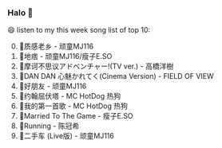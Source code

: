 

### Halo 👋

😄 listen to my this week song list of top 10:

0. 🌈质感老乡 - 顽童MJ116
1. 🌈地痞 - 顽童MJ116/瘦子E.SO
2. 🌈摩诃不思议アドベンチャー!(TV ver.) - 高橋洋樹
3. 🌈DAN DAN 心魅かれてく(Cinema Version) - FIELD OF VIEW
4. 🌈好朋友 - 顽童MJ116
5. 🌈约翰屈伏塔 - MC HotDog 热狗
6. 🌈我的第一首歌 - MC HotDog 热狗
7. 🌈Married To The Game - 瘦子E.SO
8. 🌈Running - 陈冠希
9. 🌈二手车 (Live版) - 顽童MJ116

